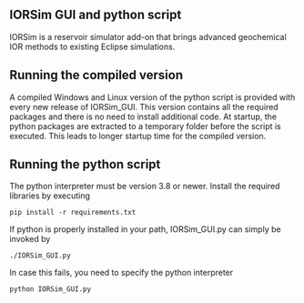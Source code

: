 ## IORSim GUI and python script
IORSim is a reservoir simulator add-on that brings advanced geochemical IOR methods to existing 
Eclipse simulations.

## Running the compiled version
A compiled Windows and Linux version of the python script is provided with every new release of IORSim_GUI. This version contains all the required packages and there is no need to install additional code. At startup, the python packages are extracted to a temporary folder before the script is executed. This leads to longer startup time for the compiled version. 

## Running the python script
The python interpreter must be version 3.8 or newer. Install the required libraries by executing 

`pip install -r requirements.txt`

If python is properly installed in your path, IORSim_GUI.py can simply be invoked by

`./IORSim_GUI.py`

In case this fails, you need to specify the python interpreter

`python IORSim_GUI.py` 




